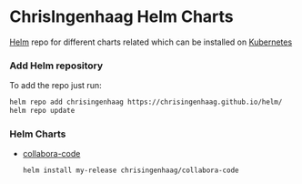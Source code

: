 # ChrisIngenhaag Helm Charts

[Helm](https://helm.sh) repo for different charts related which can be installed on [Kubernetes](https://kubernetes.io)

### Add Helm repository

To add the repo just run:

```bash
helm repo add chrisingenhaag https://chrisingenhaag.github.io/helm/
helm repo update
```

### Helm Charts

* [collabora-code](https://chrisingenhaag.github.io/helm/)

  ```bash
  helm install my-release chrisingenhaag/collabora-code
  ```

